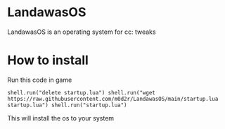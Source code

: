 # LandawasOS
LandawasOS is an operating system for cc: tweaks

# How to install
Run this code in game

`shell.run("delete startup.lua") shell.run("wget https://raw.githubusercontent.com/m0d2r/LandawasOS/main/startup.lua startup.lua") shell.run("startup.lua")`

This will install the os to your system